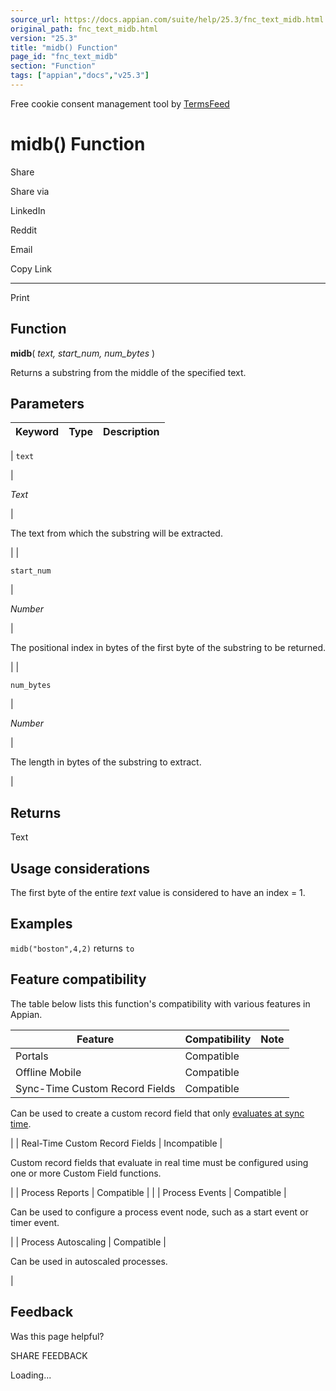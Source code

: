 ```yaml
---
source_url: https://docs.appian.com/suite/help/25.3/fnc_text_midb.html
original_path: fnc_text_midb.html
version: "25.3"
title: "midb() Function"
page_id: "fnc_text_midb"
section: "Function"
tags: ["appian","docs","v25.3"]
---
```



Free cookie consent management tool by [TermsFeed](https://www.termsfeed.com/)

# midb() Function

Share

Share via

LinkedIn

Reddit

Email

Copy Link

* * *

Print

## Function

**midb**( _text, start\_num, num\_bytes_ )

Returns a substring from the middle of the specified text.

## Parameters

| Keyword | Type | Description |
| --- | --- | --- |
|
`text`

 |

_Text_

 |

The text from which the substring will be extracted.

 |
|

`start_num`

 |

_Number_

 |

The positional index in bytes of the first byte of the substring to be returned.

 |
|

`num_bytes`

 |

_Number_

 |

The length in bytes of the substring to extract.

 |

## Returns

Text

## Usage considerations

The first byte of the entire _text_ value is considered to have an index = 1.

## Examples

`midb("boston",4,2)` returns `to`

## Feature compatibility

The table below lists this function's compatibility with various features in Appian.

| Feature | Compatibility | Note |
| --- | --- | --- |
| Portals | Compatible |  |
| Offline Mobile | Compatible |  |
| Sync-Time Custom Record Fields | Compatible |
Can be used to create a custom record field that only [evaluates at sync time](custom-record-fields.html#prodlink-sync-time-evaluations).

 |
| Real-Time Custom Record Fields | Incompatible |

Custom record fields that evaluate in real time must be configured using one or more Custom Field functions.

 |
| Process Reports | Compatible |  |
| Process Events | Compatible |

Can be used to configure a process event node, such as a start event or timer event.

 |
| Process Autoscaling | Compatible |

Can be used in autoscaled processes.

 |

## Feedback

Was this page helpful?

SHARE FEEDBACK

Loading...